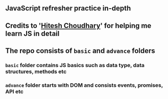 ## JavaScript refresher practice in-depth

## Credits to '[Hitesh Choudhary](https://github.com/hiteshchoudhary/)' for helping me learn JS in detail

## The repo consists of `basic` and `advance` folders

### `basic` folder contains JS basics such as data type, data structures, methods etc

### `advance` folder starts with DOM and consists events, promises, API etc

